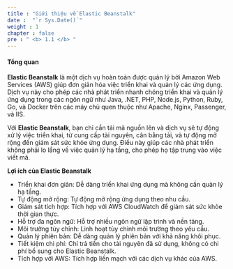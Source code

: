 ```yaml
---
title : "Giới thiệu về Elastic Beanstalk"
date :  "`r Sys.Date()`" 
weight : 1
chapter : false
pre : " <b> 1.1 </b> "
---
```

#### Tổng quan

**Elastic Beanstalk** là một dịch vụ hoàn toàn được quản lý bởi Amazon Web Services (AWS) giúp đơn giản hóa việc triển khai và quản lý các ứng dụng. Dịch vụ này cho phép các nhà phát triển nhanh chóng triển khai và quản lý ứng dụng trong các ngôn ngữ như Java, .NET, PHP, Node.js, Python, Ruby, Go, và Docker trên các máy chủ quen thuộc như Apache, Nginx, Passenger, và IIS.

Với **Elastic Beanstalk**, bạn chỉ cần tải mã nguồn lên và dịch vụ sẽ tự động xử lý việc triển khai, từ cung cấp tài nguyên, cân bằng tải, và tự động mở rộng đến giám sát sức khỏe ứng dụng. Điều này giúp các nhà phát triển không phải lo lắng về việc quản lý hạ tầng, cho phép họ tập trung vào việc viết mã.

**Lợi ích của Elastic Beanstalk**
- Triển khai đơn giản: Dễ dàng triển khai ứng dụng mà không cần quản lý hạ tầng.
- Tự động mở rộng: Tự động mở rộng ứng dụng theo nhu cầu.
- Giám sát tích hợp: Tích hợp với AWS CloudWatch để giám sát sức khỏe thời gian thực.
- Hỗ trợ đa ngôn ngữ: Hỗ trợ nhiều ngôn ngữ lập trình và nền tảng.
- Môi trường tùy chỉnh: Linh hoạt tùy chỉnh môi trường theo yêu cầu.
- Quản lý phiên bản: Dễ dàng quản lý phiên bản với khả năng khôi phục.
- Tiết kiệm chi phí: Chỉ trả tiền cho tài nguyên đã sử dụng, không có chi phí bổ sung cho Elastic Beanstalk.
- Tích hợp với AWS: Tích hợp liền mạch với các dịch vụ khác của AWS.